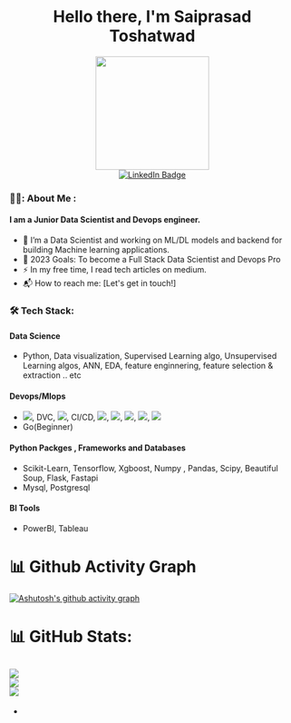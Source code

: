 
<p>
  <h1 align="center"><b>Hello there, I'm Saiprasad Toshatwad </b></h1>
</p>

<div id="header" align="center">
  <img src="https://media0.giphy.com/media/M9gbBd9nbDrOTu1Mqx/giphy.gif?cid=790b7611021c6f00b63ed67cb3038f7ef33aff0ad0464ca1&rid=giphy.gif&ct=s" width="200"/>
</div>

<div id="badges" align="center">
  <a href="https://www.linkedin.com/in/saiprasad-toshatwad-a75449206/">
    <img src="https://img.shields.io/badge/LinkedIn-blue?style=for-the-badge&logo=linkedin&logoColor=white" alt="LinkedIn Badge"/>
  </a>
</div>

### 👨‍💻: About Me :
#### I am a Junior Data Scientist and Devops engineer.

- :telescope: I’m a Data Scientist and working on ML/DL models and backend for building Machine learning  applications.
- 🥅 2023 Goals: To become a Full Stack Data Scientist and Devops Pro
- :zap: In my free time, I read tech articles on medium.
- 📬 How to reach me: [Let's get in touch!]

### :hammer_and_wrench: Tech Stack:

#### Data Science
- Python, Data visualization, Supervised Learning algo, Unsupervised Learning
algos, ANN, EDA, feature enginnering, feature selection & extraction .. etc

#### Devops/Mlops
- ![](https://img.icons8.com/color/2x/linux.png), DVC, ![](https://mlflow.org/images/MLflow-logo-final-white-TM.png), CI/CD, ![](https://img.icons8.com/color/2x/jenkins.png), ![](https://img.icons8.com/color/2x/docker.png), ![](https://img.icons8.com/color/2x/kubernetes.png), ![](https://img.icons8.com/color/2x/git.png), ![](https://github.githubassets.com/images/modules/site/features/actions-icon-actions.svg)
- Go(Beginner)

#### Python Packges , Frameworks and Databases
- Scikit-Learn, Tensorflow, Xgboost, Numpy , Pandas, Scipy, Beautiful Soup, Flask, Fastapi
- Mysql, Postgresql

#### BI Tools
- PowerBI,  Tableau

# 📊 Github Activity Graph
[![Ashutosh's github activity graph](https://github-readme-activity-graph.cyclic.app/graph?username=dev-hack95&bg_color=273849&color=708090&line=41b883&point=41b883&area=false&hide_border=true)](https://github.com/dev-hack95/github-readme-activity-graph)

# 📊 GitHub Stats:
![](https://github-readme-stats.vercel.app/api?username=dev-hack95&theme=vue-dark&hide_border=false&include_all_commits=false&count_private=false)<br/>
![](https://github-readme-streak-stats.herokuapp.com/?user=dev-hack95&theme=vue-dark&hide_border=false)<br/>
![](https://github-readme-stats.vercel.app/api/top-langs/?username=dev-hack95&theme=vue-dark&hide_border=false&include_all_commits=false&count_private=false&layout=compact)
---


<!--
**dev-hack95/dev-hack95** is a ✨ _special_ ✨ repository because its `README.md` (this file) appears on your GitHub profile.

Here are some ideas to get you started

- 🔭 I’m currently working on ...
- 🌱 I’m currently learning ...
- 👯 I’m looking to collaborate on ...
- 🤔 I’m looking for help with ...
- 💬 Ask me about ...
- 📫 How to reach me: ...
- 😄 Pronouns: ...
- ⚡ Fun fact: ...
-->
-
